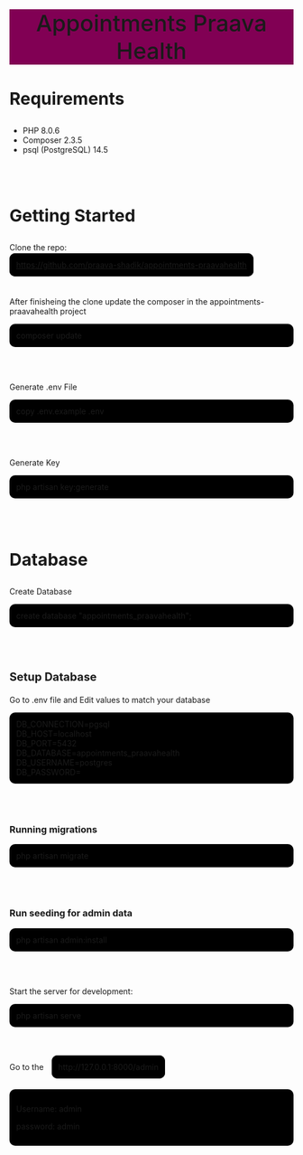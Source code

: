 <h1 style="background:#810054; text-align:center; font-size:40px; font-weight:500;">Appointments Praava Health</h1>

<h3 style="font-size:30px;">Requirements</h3>
<ul>
<li>PHP 8.0.6</li>
<li>Composer 2.3.5</li>
<li>psql (PostgreSQL) 14.5</li>
</ul><br><br>

<h3 style="font-size:30px;">Getting Started</h3>
<p>Clone the repo: </p>
<a style="border:2px solid #000; border-radius:10px; background:#000; padding: 10px;" href="https://github.com/praava-shadik/appointments-praavahealth">https://github.com/praava-shadik/appointments-praavahealth</a><br><br><br>

<p>After finisheing the clone update the composer in the appointments-praavahealth project</p>
<p style="font-size:14px; border:2px solid #000; border-radius:10px; background:#000; padding: 10px;" >composer update</p><br><br>

<p>Generate .env File</p>
<p style="font-size:14px; border:2px solid #000; border-radius:10px; background:#000; padding: 10px;">copy .env.example .env</p><br><br>

<p>Generate Key</p>
<p style="font-size:14px; border:2px solid #000; border-radius:10px; background:#000; padding: 10px;">php artisan key:generate</p><br><br>

<h3 style="font-size:30px;">Database</h3>
<p>Create Database</p>
<p style="font-size:14px; border:2px solid #000; border-radius:10px; background:#000; padding: 10px;">create database "appointments_praavahealth";</p><br><br>

<h3 style="font-size:20px;">Setup Database</h3>
<p>Go to .env file and Edit values to match your database</p>
<p style="font-size:14px; border:2px solid #000; border-radius:10px; background:#000; padding: 10px;">DB_CONNECTION=pgsql<br>
DB_HOST=localhost<br>
DB_PORT=5432<br>
DB_DATABASE=appointments_praavahealth<br>
DB_USERNAME=postgres<br>
DB_PASSWORD=</p><br><br>

<h3>Running migrations</h3>
<p style="font-size:14px; border:2px solid #000; border-radius:10px; background:#000; padding: 10px;">php artisan migrate</p><br><br>

<h3 >Run seeding for admin data</h3>
<p style="font-size:14px; border:2px solid #000; border-radius:10px; background:#000; padding: 10px;">php artisan admin:install</p><br><br>

<p>Start the server for development:</p>
<p style="font-size:14px; border:2px solid #000; border-radius:10px; background:#000; padding: 10px;">php artisan serve</p><br><br>


<p>Go to the <span style="margin-left: 10px; font-size:14px; border:2px solid #000; border-radius:10px; background:#000; padding: 10px;"> http://127.0.0.1:8000/admin </span></p><br>

<div style="font-size:14px; border:2px solid #000; border-radius:10px; background:#000; padding: 10px;">
<p>Username: admin</p>
<p>password: admin</p></div>







<!-- <p align="center"><a href="https://laravel.com" target="_blank"><img src="https://raw.githubusercontent.com/laravel/art/master/logo-lockup/5%20SVG/2%20CMYK/1%20Full%20Color/laravel-logolockup-cmyk-red.svg" width="400"></a></p>

<p align="center">
<a href="https://travis-ci.org/laravel/framework"><img src="https://travis-ci.org/laravel/framework.svg" alt="Build Status"></a>
<a href="https://packagist.org/packages/laravel/framework"><img src="https://img.shields.io/packagist/dt/laravel/framework" alt="Total Downloads"></a>
<a href="https://packagist.org/packages/laravel/framework"><img src="https://img.shields.io/packagist/v/laravel/framework" alt="Latest Stable Version"></a>
<a href="https://packagist.org/packages/laravel/framework"><img src="https://img.shields.io/packagist/l/laravel/framework" alt="License"></a>
</p>

## About Laravel

Laravel is a web application framework with expressive, elegant syntax. We believe development must be an enjoyable and creative experience to be truly fulfilling. Laravel takes the pain out of development by easing common tasks used in many web projects, such as:

- [Simple, fast routing engine](https://laravel.com/docs/routing).
- [Powerful dependency injection container](https://laravel.com/docs/container).
- Multiple back-ends for [session](https://laravel.com/docs/session) and [cache](https://laravel.com/docs/cache) storage.
- Expressive, intuitive [database ORM](https://laravel.com/docs/eloquent).
- Database agnostic [schema migrations](https://laravel.com/docs/migrations).
- [Robust background job processing](https://laravel.com/docs/queues).
- [Real-time event broadcasting](https://laravel.com/docs/broadcasting).

Laravel is accessible, powerful, and provides tools required for large, robust applications.

## Learning Laravel

Laravel has the most extensive and thorough [documentation](https://laravel.com/docs) and video tutorial library of all modern web application frameworks, making it a breeze to get started with the framework.

If you don't feel like reading, [Laracasts](https://laracasts.com) can help. Laracasts contains over 1500 video tutorials on a range of topics including Laravel, modern PHP, unit testing, and JavaScript. Boost your skills by digging into our comprehensive video library.

## Laravel Sponsors

We would like to extend our thanks to the following sponsors for funding Laravel development. If you are interested in becoming a sponsor, please visit the Laravel [Patreon page](https://patreon.com/taylorotwell).

### Premium Partners

- **[Vehikl](https://vehikl.com/)**
- **[Tighten Co.](https://tighten.co)**
- **[Kirschbaum Development Group](https://kirschbaumdevelopment.com)**
- **[64 Robots](https://64robots.com)**
- **[Cubet Techno Labs](https://cubettech.com)**
- **[Cyber-Duck](https://cyber-duck.co.uk)**
- **[Many](https://www.many.co.uk)**
- **[Webdock, Fast VPS Hosting](https://www.webdock.io/en)**
- **[DevSquad](https://devsquad.com)**
- **[Curotec](https://www.curotec.com/services/technologies/laravel/)**
- **[OP.GG](https://op.gg)**
- **[WebReinvent](https://webreinvent.com/?utm_source=laravel&utm_medium=github&utm_campaign=patreon-sponsors)**
- **[Lendio](https://lendio.com)**

## Contributing

Thank you for considering contributing to the Laravel framework! The contribution guide can be found in the [Laravel documentation](https://laravel.com/docs/contributions).

## Code of Conduct

In order to ensure that the Laravel community is welcoming to all, please review and abide by the [Code of Conduct](https://laravel.com/docs/contributions#code-of-conduct).

## Security Vulnerabilities

If you discover a security vulnerability within Laravel, please send an e-mail to Taylor Otwell via [taylor@laravel.com](mailto:taylor@laravel.com). All security vulnerabilities will be promptly addressed.

## License

The Laravel framework is open-sourced software licensed under the [MIT license](https://opensource.org/licenses/MIT). -->
